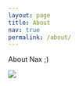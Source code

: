 ```yaml
---
layout: page
title: About
nav: true
permalink: /about/
---
```


About Nax ;)

<img src="{{ '/images/daumen-hoch.jpg' | prepend: site.baseurl }}" class="img-responsive">